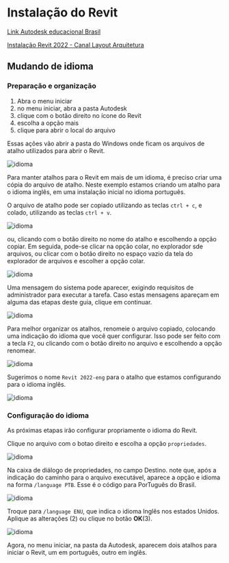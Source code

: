 # Instalação do Revit


[Link Autodesk educacional Brasil](https://www.autodesk.com.br/education/edu-software/overview?sorting=featured&filters=individual)


[Instalação Revit 2022 - Canal Layout Arquitetura](https://www.youtube.com/watch?v=NW71aaIatlc)

## Mudando de idioma

### Preparação e organização

1. Abra o menu iniciar
2. no menu iniciar, abra a pasta Autodesk
3. clique com o botão direito no ícone do Revit
4. escolha a opção mais
5. clique para abrir o local do arquivo

Essas ações vão abrir a pasta do Windows onde ficam os arquivos de atalho utilizados para abrir o Revit.

![idioma](./idioma/idioma_01_LI.jpg)


Para manter atalhos para o Revit em mais de um idioma, é preciso criar uma cópia do arquivo de atalho. Neste exemplo estamos criando um atalho para o idioma inglês, em uma instalação inicial no idioma português.

O arquivo de atalho pode ser copiado utilizando as teclas ```ctrl + c```, e colado, utilizando as teclas ```ctrl + v```.


![idioma](idioma/idioma_03_LI.jpg)

ou, clicando com o botão direito no nome do atalho e escolhendo a opção copiar. Em seguida, pode-se clicar na opção colar, no explorador sde arquivos, ou clicar com o botão direito no espaço vazio da tela do explorador de arquivos e escolher a opção colar.


![idioma](idioma/idioma_02_LI.jpg)

Uma mensagem do sistema pode aparecer, exigindo requisitos de administrador para executar a tarefa. Caso estas mensagens apareçam em alguma das etapas deste guia, clique em continuar.


![idioma](idioma/idioma_04_LI.jpg)

Para melhor organizar os atalhos, renomeie o arquivo copiado, colocando uma indicação do idioma que você quer configurar. Isso pode ser feito com a tecla ```F2```, ou clicando com o botão direito no arquivo e escolhendo a opção renomear.


![idioma](idioma/idioma_05_LI.jpg)

Sugerimos o nome ```Revit 2022-eng``` para o atalho que estamos configurando para o idioma inglês.


![idioma](idioma/idioma_06_LI.jpg)

### Configuração do idioma

As próximas etapas irão configurar propriamente o idioma do Revit.

Clique no arquivo com o botao direito e escolha a opção ```propriedades```.

![idioma](idioma/idioma_07_LI.jpg)

Na caixa de diálogo de propriedades, no campo Destino. note que, após a indicação do caminho para o arquivo executável, aparece a opção e idioma na forma ```/language PTB```. Esse é o código para PorTuguês do Brasil. 

![idioma](idioma/idioma_08_LI.jpg)

Troque para ```/language ENU```, que indica o idioma Inglês nos estados Unidos. Aplique as alterações (2) ou clique no botão **OK**(3).



![idioma](idioma/idioma_09_LI.jpg)

Agora, no menu iniciar, na pasta da Autodesk, aparecem dois atalhos para iniciar o Revit, um em português, outro em inglês.